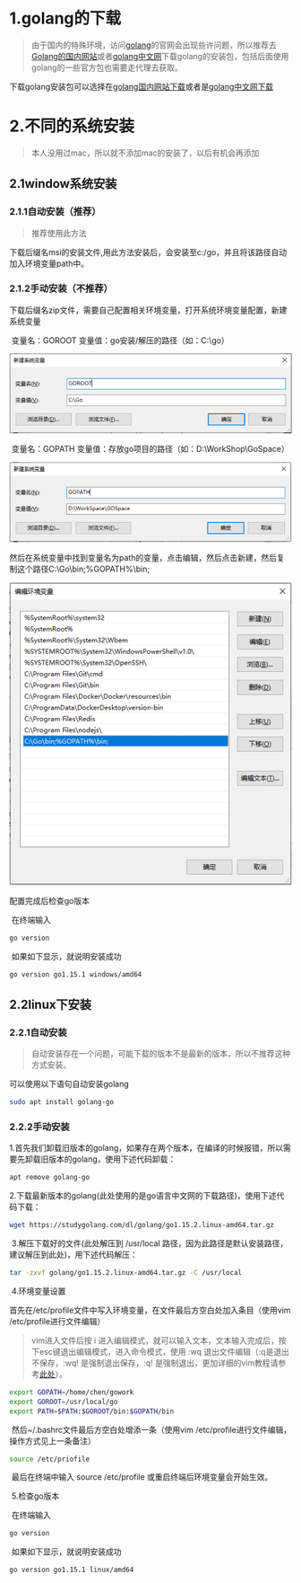 # 1.golang的下载

>由于国内的特殊环境，访问[golang](https://golang.org/)的官网会出现些许问题，所以推荐去[Golang的国内网站](https://golang.google.cn/)或者[golang中文网](https://studygolang.com/)下载golang的安装包，包括后面使用golang的一些官方包也需要走代理去获取。

下载golang安装包可以选择在[golang国内网站下载](https://studygolang.com/dl)或者是[golang中文网下载](https://studygolang.com/dl)

# 2.不同的系统安装

> 本人没用过mac，所以就不添加mac的安装了，以后有机会再添加

## 2.1window系统安装

### 2.1.1自动安装（推荐）

> 推荐使用此方法

下载后缀名msi的安装文件,用此方法安装后，会安装至c:/go，并且将该路径自动加入环境变量path中。

### 2.1.2手动安装（不推荐）

下载后缀名zip文件，需要自己配置相关环境变量，打开系统环境变量配置，新建系统变量

​	变量名：GOROOT	变量值：go安装/解压的路径（如：C:\go）

![](../images/golang/image1.PNG)

​	变量名：GOPATH	 变量值：存放go项目的路径（如：D:\WorkShop\GoSpace）

![](../images/golang/image2.PNG)

​	然后在系统变量中找到变量名为path的变量，点击编辑，然后点击新建，然后复制这个路径C:\Go\bin;%GOPATH%\bin;

![](../images/golang/image3.PNG)

配置完成后检查go版本

​		在终端输入

```bash
go version
```

​		如果如下显示，就说明安装成功

```bash
go version go1.15.1 windows/amd64
```

## 2.2linux下安装

### 2.2.1自动安装

> 自动安装存在一个问题，可能下载的版本不是最新的版本，所以不推荐这种方式安装。

可以使用以下语句自动安装golang

```bash
sudo apt install golang-go
```

### 2.2.2手动安装

​	1.首先我们卸载旧版本的golang，如果存在两个版本，在编译的时候报错，所以需要先卸载旧版本的golang，使用下述代码卸载：

```bash
apt remove golang-go
```

​	2.下载最新版本的golang(此处使用的是go语言中文网的下载路径)，使用下述代码下载：

```bash
wget https://studygolang.com/dl/golang/go1.15.2.linux-amd64.tar.gz
```

​	3.解压下载好的文件(此处解压到 /usr/local 路径，因为此路径是默认安装路径，建议解压到此处)，用下述代码解压：

```bash
tar -zxvf golang/go1.15.2.linux-amd64.tar.gz -C /usr/local
```

​	4.环境变量设置

​		首先在/etc/profile文件中写入环境变量，在文件最后方空白处加入条目（使用vim /etc/profile进行文件编辑）

> vim进入文件后按 i 进入编辑模式，就可以输入文本，文本输入完成后，按下esc键退出编辑模式，进入命令模式，使用 :wq 退出文件编辑（:q是退出不保存，:wq! 是强制退出保存，:q! 是强制退出，更加详细的vim教程请参考[此处](https://github.com/wsdjeg/vim-galore-zh_cn)）。

```bash
export GOPATH=/home/chen/gowork
export GOROOT=/usr/local/go
export PATH=$PATH:$GOROOT/bin:$GOPATH/bin
```

​		然后~/.bashrc文件最后方空白处增添一条（使用vim /etc/profile进行文件编辑，操作方式见上一条备注）

```bash
source /etc/priofile
```

​		最后在终端中输入 source /etc/profile 或重启终端后环境变量会开始生效。

​	5.检查go版本

​		在终端输入

```bash
go version
```

​		如果如下显示，就说明安装成功

```bash
go version go1.15.1 linux/amd64
```

